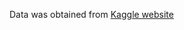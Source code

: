 Data was obtained from [Kaggle website](https://www.kaggle.com/datasets/allen-institute-for-ai/CORD-19-research-challenge)